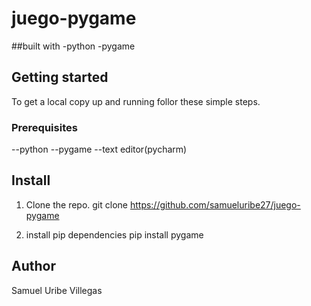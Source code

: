 # juego-pygame

##built with
-python
-pygame


## Getting started
To get a local copy up and running follor these simple steps.

### Prerequisites
--python
--pygame
--text editor(pycharm)

## Install

1. Clone the repo.
   git clone https://github.com/samueluribe27/juego-pygame

2. install pip dependencies
   pip install pygame

## Author
Samuel Uribe Villegas

 
